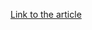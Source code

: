 [Link to the article](https://www.cisa.gov/news-events/alerts/2025/01/23/cisa-releases-six-industrial-control-systems-advisories)

